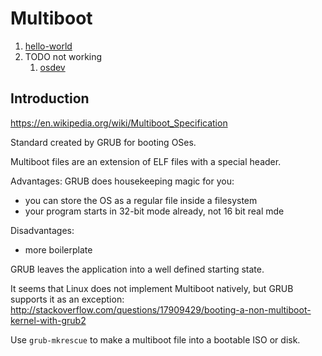 # Multiboot

1.  [hello-world](hello-world/)
1.  TODO not working
    1.  [osdev](osdev/)

## Introduction

<https://en.wikipedia.org/wiki/Multiboot_Specification>

Standard created by GRUB for booting OSes.

Multiboot files are an extension of ELF files with a special header.

Advantages: GRUB does housekeeping magic for you:

- you can store the OS as a regular file inside a filesystem
- your program starts in 32-bit mode already, not 16 bit real mde

Disadvantages:

- more boilerplate

GRUB leaves the application into a well defined starting state.

It seems that Linux does not implement Multiboot natively, but GRUB supports it as an exception: <http://stackoverflow.com/questions/17909429/booting-a-non-multiboot-kernel-with-grub2>

Use `grub-mkrescue` to make a multiboot file into a bootable ISO or disk.
